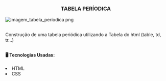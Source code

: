 
<h3 align= center >TABELA PERÍODICA</h3>

![imagem_tabela_períodica png](https://github.com/user-attachments/assets/f8a18b73-21da-4694-bb2c-929bce3a24c4)

##

<p>Construção de uma tabela periódica utilizando a Tabela do html (table, td, tr...)</p>

##

<h4> 🖥️ Tecnologias Usadas: </h4>
<li>HTML</li>
<li>CSS</li>
